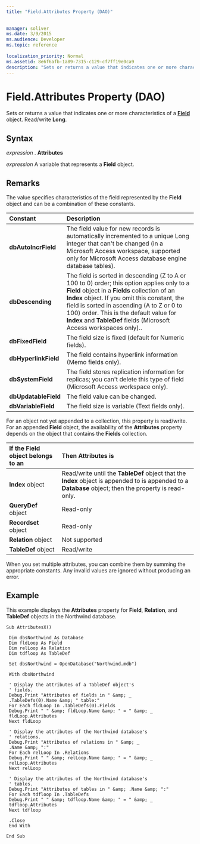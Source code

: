 ```yaml
---
title: "Field.Attributes Property (DAO)"
 
 
manager: soliver
ms.date: 3/9/2015
ms.audience: Developer
ms.topic: reference
  
localization_priority: Normal
ms.assetid: 8e6f6afb-1a89-7315-c129-cf7ff19e0ca9
description: "Sets or returns a value that indicates one or more characteristics of a Field object. Read/write Long ."
---
```


# Field.Attributes Property (DAO)

Sets or returns a value that indicates one or more characteristics of a **[Field](field-object-dao.md)** object. Read/write **Long**. 
  
## Syntax

 *expression*  . **Attributes**
  
 *expression*  A variable that represents a **Field** object. 
  
## Remarks

The value specifies characteristics of the field represented by the **Field** object and can be a combination of these constants. 
  
|**Constant**|**Description**|
|:-----|:-----|
|**dbAutoIncrField** <br/> |The field value for new records is automatically incremented to a unique Long integer that can't be changed (in a Microsoft Access workspace, supported only for Microsoft Access database engine database tables).  <br/> |
|**dbDescending** <br/> |The field is sorted in descending (Z to A or 100 to 0) order; this option applies only to a **Field** object in a **Fields** collection of an **Index** object. If you omit this constant, the field is sorted in ascending (A to Z or 0 to 100) order. This is the default value for **Index** and **TableDef** fields (Microsoft Access workspaces only)..  <br/> |
|**dbFixedField** <br/> |The field size is fixed (default for Numeric fields).  <br/> |
|**dbHyperlinkField** <br/> |The field contains hyperlink information (Memo fields only).  <br/> |
|**dbSystemField** <br/> |The field stores replication information for replicas; you can't delete this type of field (Microsoft Access workspace only).  <br/> |
|**dbUpdatableField** <br/> |The field value can be changed.  <br/> |
|**dbVariableField** <br/> |The field size is variable (Text fields only).  <br/> |
   
For an object not yet appended to a collection, this property is read/write. For an appended **Field** object, the availability of the **Attributes** property depends on the object that contains the **Fields** collection. 
  
|**If the Field object belongs to an**|**Then Attributes is**|
|:-----|:-----|
|**Index** object  <br/> |Read/write until the **TableDef** object that the **Index** object is appended to is appended to a **Database** object; then the property is read-only.  <br/> |
|**QueryDef** object  <br/> |Read-only  <br/> |
|**Recordset** object  <br/> |Read-only  <br/> |
|**Relation** object  <br/> |Not supported  <br/> |
|**TableDef** object  <br/> |Read/write  <br/> |
   
When you set multiple attributes, you can combine them by summing the appropriate constants. Any invalid values are ignored without producing an error.
  
## Example

This example displays the **Attributes** property for **Field**, **Relation**, and **TableDef** objects in the Northwind database. 
  
```
Sub AttributesX() 
 
 Dim dbsNorthwind As Database 
 Dim fldLoop As Field 
 Dim relLoop As Relation 
 Dim tdfloop As TableDef 
 
 Set dbsNorthwind = OpenDatabase("Northwind.mdb") 
 
 With dbsNorthwind 
 
 ' Display the attributes of a TableDef object's 
 ' fields. 
 Debug.Print "Attributes of fields in " &amp; _ 
 .TableDefs(0).Name &amp; " table:" 
 For Each fldLoop In .TableDefs(0).Fields 
 Debug.Print " " &amp; fldLoop.Name &amp; " = " &amp; _ 
 fldLoop.Attributes 
 Next fldLoop 
 
 ' Display the attributes of the Northwind database's 
 ' relations. 
 Debug.Print "Attributes of relations in " &amp; _ 
 .Name &amp; ":" 
 For Each relLoop In .Relations 
 Debug.Print " " &amp; relLoop.Name &amp; " = " &amp; _ 
 relLoop.Attributes 
 Next relLoop 
 
 ' Display the attributes of the Northwind database's 
 ' tables. 
 Debug.Print "Attributes of tables in " &amp; .Name &amp; ":" 
 For Each tdfloop In .TableDefs 
 Debug.Print " " &amp; tdfloop.Name &amp; " = " &amp; _ 
 tdfloop.Attributes 
 Next tdfloop 
 
 .Close 
 End With 
 
End Sub 
 
```


